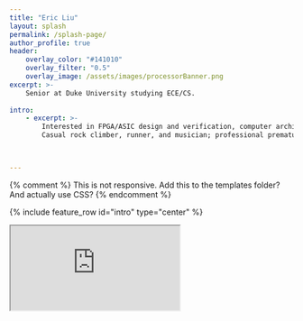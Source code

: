 ```yaml
---
title: "Eric Liu"
layout: splash
permalink: /splash-page/
author_profile: true
header:
    overlay_color: "#141010"
    overlay_filter: "0.5"
    overlay_image: /assets/images/processorBanner.png
excerpt: >-
    Senior at Duke University studying ECE/CS.
    
intro: 
    - excerpt: >-
        Interested in FPGA/ASIC design and verification, computer architecture, and embedded systems.
        Casual rock climber, runner, and musician; professional premature optimizer.


        
---
```

{% comment %}
This is not responsive. Add this to the templates folder?
And actually use CSS?
{% endcomment %}

{% include feature_row id="intro" type="center" %}
<div class="resume-container">
    <div>
        <iframe src="https://drive.google.com/file/d/1yslQWbyxQHIbqgGsphlqpkozmgbglzRp/preview" allow="autoplay"></iframe>
    </div>
</div>


